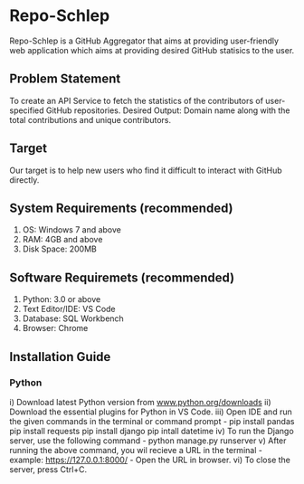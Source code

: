# Repo-Schlep
Repo-Schlep is a GitHub Aggregator that aims at providing user-friendly web application which aims at providing desired GitHub statisics to the user.

## Problem Statement
To create an API Service to fetch the statistics of the contributors of user-specified GitHub repositories.
Desired Output: Domain name along with the total contributions and unique contributors.

## Target
Our target is to help new users who find it difficult to interact with GitHub directly. 

## System Requirements (recommended)
1. OS: Windows 7 and above
2. RAM: 4GB and above
3. Disk Space: 200MB

## Software Requiremets (recommended) 
1. Python: 3.0 or above
2. Text Editor/IDE: VS Code 
3. Database: SQL Workbench
4. Browser: Chrome

## Installation Guide
### Python
i) Download latest Python version from www.python.org/downloads
ii) Download the essential plugins for Python in VS Code.
iii) Open IDE and run the given commands in the terminal or command prompt -
     pip install pandas
     pip install requests
     pip install django
     pip intall datetime
iv) To run the Django server, use the following command - 
     python manage.py runserver
v) After running the above command, you wil recieve a URL in the terminal - example: https://127.0.0.1:8000/ - Open the URL in browser.
vi) To close the server, press Ctrl+C. 
     
